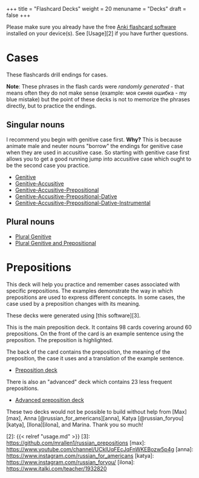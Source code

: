 +++
title = "Flashcard Decks"
weight = 20
menuname = "Decks"
draft = false
+++

Please make sure you already have the free [Anki flashcard software][1]
installed on your device(s). See [Usage][2] if you have further
questions.

# Cases #
These flashcards drill endings for cases.

**Note**: These phrases in the flash cards were *randomly generated* - that
means often they do not make sense (example: моя синяя ошибка - my blue
mistake) but the point of these decks is not to memorize the phrases
directly, but to practice the endings.

## Singular nouns ##
I recommend you begin with genitive case first. **Why?** This is because
animate male and neuter nouns "borrow" the endings for genitive case
when they are used in accusitive case. So starting with genitive
case first allows you to get a good running jump into accusitive
case which ought to be the second case you practice.

- [Genitive](/decks/Russian%20Genitive%20Case.apkg)
- [Genitive-Accusitive](/decks/Russian%20Genitive-Accusitive%20Cases.apkg)
- [Genitive-Accusitive-Prepositional](/decks/Russian%20Gen-Acc-Prep%20Cases.apkg)
- [Genitive-Accusitive-Prepositional-Dative](/decks/Russian%20Gen-Acc-Prep-Dat%20Cases.apkg)
- [Genitive-Accusitive-Prepositional-Dative-Instrumental](/decks/Russian%20Gen-Acc-Prep-Dat-Inst%20Cases.apkg)

## Plural nouns ##

- [Plural Genitive](/decks/Russian%20Cases%20-%20Gen%20-%20Plural%20nouns.apkg)
- [Plural Genitive and Prepositional](/decks/Russian%20Cases%20-%20Gen%20Prep%20-%20Plural%20nouns.apkg)

# Prepositions
This deck will help you practice and remember cases associated
with specific prepositions. The examples demonstrate the
way in which prepositions are used to express different concepts.
In some cases, the case used by a preposition changes with its
meaning.

These decks were generated using [this software][3].

This is the main preposition deck. It contains 98 cards covering
around 60 prepositions. On the front of the card is an example
sentence using the preposition.  The preposition is highlighted.

The back of the card contains the preposition, the meaning
of the preposition, the case it uses and a translation of
the example sentence.

- [Preposition deck](/decks/Russian%20Prepositions.apkg)

There is also an "advanced" deck which contains 23 less frequent
prepositions.

- [Advanced preposition deck](/decks/Russian%20Prepositions%20-%20Advanced.apkg)

These two decks would not be possible to build without help from
[Max][max], Anna [@russian\_for\_americans][anna],
Katya [@russian\_foryou][katya], [Ilona][ilona],
and Marina.  Thank you so much!

[1]: https://apps.ankiweb.net
[2]: {{< relref "usage.md" >}}
[3]: https://github.com/mrallen1/russian_prepositions
[max]: https://www.youtube.com/channel/UCklUqFEcJqFnWKEBozw5p4g
[anna]: https://www.instagram.com/russian_for_americans
[katya]: https://www.instagram.com/russian_foryou/
[ilona]: https://www.italki.com/teacher/1932820
